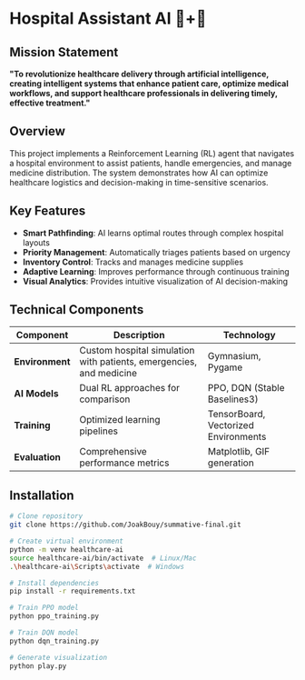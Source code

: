 # Hospital Assistant AI 🏥+🤖

## Mission Statement
**"To revolutionize healthcare delivery through artificial intelligence, creating intelligent systems that enhance patient care, optimize medical workflows, and support healthcare professionals in delivering timely, effective treatment."**

## Overview
This project implements a Reinforcement Learning (RL) agent that navigates a hospital environment to assist patients, handle emergencies, and manage medicine distribution. The system demonstrates how AI can optimize healthcare logistics and decision-making in time-sensitive scenarios.

## Key Features
- **Smart Pathfinding**: AI learns optimal routes through complex hospital layouts
- **Priority Management**: Automatically triages patients based on urgency
- **Inventory Control**: Tracks and manages medicine supplies
- **Adaptive Learning**: Improves performance through continuous training
- **Visual Analytics**: Provides intuitive visualization of AI decision-making

## Technical Components
| Component | Description | Technology |
|-----------|-------------|------------|
| **Environment** | Custom hospital simulation with patients, emergencies, and medicine | Gymnasium, Pygame |
| **AI Models** | Dual RL approaches for comparison | PPO, DQN (Stable Baselines3) |
| **Training** | Optimized learning pipelines | TensorBoard, Vectorized Environments |
| **Evaluation** | Comprehensive performance metrics | Matplotlib, GIF generation |

## Installation
```bash
# Clone repository
git clone https://github.com/JoakBouy/summative-final.git

# Create virtual environment
python -m venv healthcare-ai
source healthcare-ai/bin/activate  # Linux/Mac
.\healthcare-ai\Scripts\activate  # Windows

# Install dependencies
pip install -r requirements.txt

# Train PPO model
python ppo_training.py

# Train DQN model
python dqn_training.py

# Generate visualization
python play.py

```

